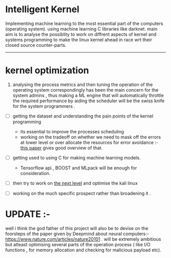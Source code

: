 # Intelligent Kernel
Implementing machine learning  to the most essential part of the computers (operating system). using machine learning C libraries like darknet. main aim is to analyse the possiblity to  work on diffrent aspects of  kernel and systems programming to make the linux kernel ahead in race wrt their closed source counter-parts.

----------------
# kernel optimization

1.  analysing the process metrics and then tuning the operation of the operating system correspondingly has been the main concern  for the  system admins , thus making a ML engine that will automatically throttle the required performance  by  aiding the scheduler will be the swiss knife for the  system programmers .
  - [ ]  getting the dataset and understanding the pain points of the kernel programming <br>
        -  its essential to improve the processes scheduling 
        -  working on the  tradeoff on whether we need to mask off the errors at lower level or over allocate the resources                for error avoidance :-[this paper](https://arxiv.org/abs/1809.05859) gives good overview of that.
 

  - [ ]  getting used to using C  for making machine learning models.
        - Tensorflow api , BOOST and MLpack will be enough for consideration.
  
  - [ ] then try to work on [the next level](https://docs.kali.org/development/recompiling-the-kali-linux-kernel) and optimise         the kali linux
  
  - [ ] working on the much specific prospect rather than broadening it . 
  
# UPDATE :- 
well i think the god father of this project will also be to devise on the foorsteps of the  paper given by Deepmind about neural computers:- https://www.nature.com/articles/nature20101 . will be  extremely ambitious but atleast optimising several parts of the operation process ( like  I/O functions , for  memory allocation and checking for malicious  payload etc).
